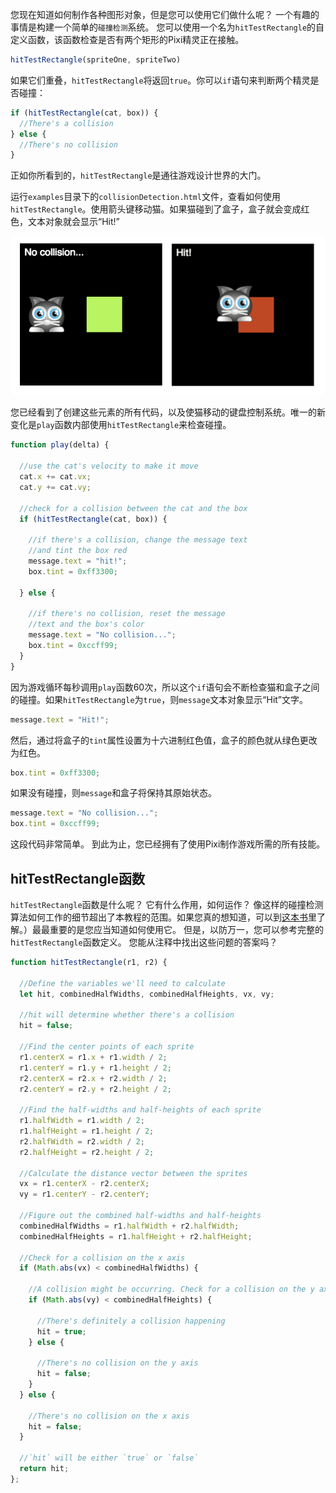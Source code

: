 您现在知道如何制作各种图形对象，但是您可以使用它们做什么呢？ 一个有趣的事情是构建一个简单的`碰撞检测`系统。 您可以使用一个名为`hitTestRectangle`的自定义函数，该函数检查是否有两个矩形的Pixi精灵正在接触。

```js
hitTestRectangle(spriteOne, spriteTwo)
```

如果它们重叠，`hitTestRectangle`将返回`true`。你可以`if`语句来判断两个精灵是否碰撞：
```js
if (hitTestRectangle(cat, box)) {
  //There's a collision
} else {
  //There's no collision
}
```

正如你所看到的，`hitTestRectangle`是通往游戏设计世界的大门。

运行`examples`目录下的`collisionDetection.html`文件，查看如何使用`hitTestRectangle`。使用箭头键移动猫。如果猫碰到了盒子，盒子就会变成红色，文本对象就会显示“Hit!”

![](/start/25.png)

您已经看到了创建这些元素的所有代码，以及使猫移动的键盘控制系统。唯一的新变化是`play`函数内部使用`hitTestRectangle`来检查碰撞。

```js
function play(delta) {

  //use the cat's velocity to make it move
  cat.x += cat.vx;
  cat.y += cat.vy;

  //check for a collision between the cat and the box
  if (hitTestRectangle(cat, box)) {

    //if there's a collision, change the message text
    //and tint the box red
    message.text = "hit!";
    box.tint = 0xff3300;

  } else {

    //if there's no collision, reset the message
    //text and the box's color
    message.text = "No collision...";
    box.tint = 0xccff99;
  }
}
```

因为游戏循环每秒调用`play`函数60次，所以这个`if`语句会不断检查猫和盒子之间的碰撞。如果`hitTestRectangle`为`true`，则`message`文本对象显示“Hit”文字。

```js
message.text = "Hit!";
```

然后，通过将盒子的`tint`属性设置为十六进制红色值，盒子的颜色就从绿色更改为红色。

```js
box.tint = 0xff3300;
```

如果没有碰撞，则`message`和盒子将保持其原始状态。

```js
message.text = "No collision...";
box.tint = 0xccff99;
```

这段代码非常简单。
到此为止，您已经拥有了使用Pixi制作游戏所需的所有技能。

## hitTestRectangle函数

`hitTestRectangle`函数是什么呢？ 它有什么作用，如何运作？ 像这样的碰撞检测算法如何工作的细节超出了本教程的范围。如果您真的想知道，可以到[这本书](https://www.apress.com/us/book/9781430258001)里了解。）最最重要的是您应当知道如何使用它。 但是，以防万一，您可以参考完整的h`itTestRectangle`函数定义。 您能从注释中找出这些问题的答案吗？

```js
function hitTestRectangle(r1, r2) {

  //Define the variables we'll need to calculate
  let hit, combinedHalfWidths, combinedHalfHeights, vx, vy;

  //hit will determine whether there's a collision
  hit = false;

  //Find the center points of each sprite
  r1.centerX = r1.x + r1.width / 2;
  r1.centerY = r1.y + r1.height / 2;
  r2.centerX = r2.x + r2.width / 2;
  r2.centerY = r2.y + r2.height / 2;

  //Find the half-widths and half-heights of each sprite
  r1.halfWidth = r1.width / 2;
  r1.halfHeight = r1.height / 2;
  r2.halfWidth = r2.width / 2;
  r2.halfHeight = r2.height / 2;

  //Calculate the distance vector between the sprites
  vx = r1.centerX - r2.centerX;
  vy = r1.centerY - r2.centerY;

  //Figure out the combined half-widths and half-heights
  combinedHalfWidths = r1.halfWidth + r2.halfWidth;
  combinedHalfHeights = r1.halfHeight + r2.halfHeight;

  //Check for a collision on the x axis
  if (Math.abs(vx) < combinedHalfWidths) {

    //A collision might be occurring. Check for a collision on the y axis
    if (Math.abs(vy) < combinedHalfHeights) {

      //There's definitely a collision happening
      hit = true;
    } else {

      //There's no collision on the y axis
      hit = false;
    }
  } else {

    //There's no collision on the x axis
    hit = false;
  }

  //`hit` will be either `true` or `false`
  return hit;
};
```

